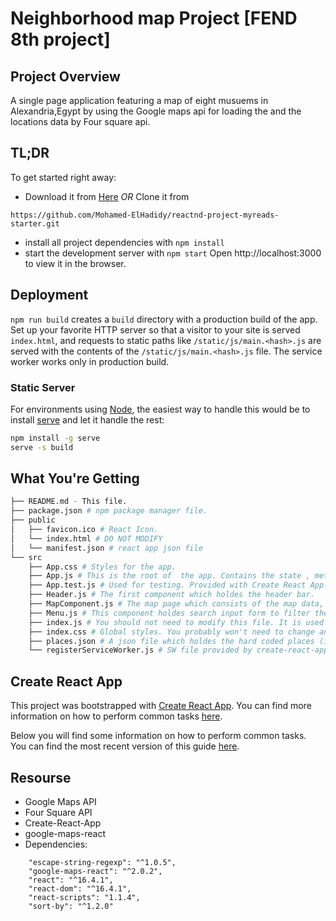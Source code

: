 # Neighborhood map Project [FEND 8th project]

## Project Overview

A single page application featuring a map  of eight musuems in Alexandria,Egypt
by using the Google maps api for loading the and the locations data by Four square api.

## TL;DR

To get started right away:

* Download it from [Here](https://github.com/Mohamed-ElHadidy/reactnd-project-myreads-starter/archive/master.zip) *OR* Clone it from 

```
https://github.com/Mohamed-ElHadidy/reactnd-project-myreads-starter.git
 ```

* install all project dependencies with `npm install`
* start the development server with `npm start`
Open http://localhost:3000 to view it in the browser.


## Deployment

`npm run build` creates a `build` directory with a production build of the app. Set up your favorite HTTP server so that a visitor to your site is served `index.html`, and requests to static paths like `/static/js/main.<hash>.js` are served with the contents of the `/static/js/main.<hash>.js` file.
The service worker works only in production build.

### Static Server

For environments using [Node](https://nodejs.org/), the easiest way to handle this would be to install [serve](https://github.com/zeit/serve) and let it handle the rest:

```sh
npm install -g serve
serve -s build
```


## What You're Getting
```bash
├── README.md - This file.
├── package.json # npm package manager file.
├── public
│   ├── favicon.ico # React Icon.
│   └── index.html # DO NOT MODIFY
│   └── manifest.json # react app json file
└── src
    ├── App.css # Styles for the app.
    ├── App.js # This is the root of  the app. Contains the state , methods that manage the app functionality.
    ├── App.test.js # Used for testing. Provided with Create React App.
    ├── Header.js # The first component which holdes the header bar. 
    ├── MapComponent.js # The map page which consists of the map data, markers, infoWindow.
    ├── Menu.js # This component holdes search input form to filter the places list.
    ├── index.js # You should not need to modify this file. It is used for DOM rendering only.
    ├── index.css # Global styles. You probably won't need to change anything here.
    ├── places.json # A json file which holdes the hard coded places (it's not used now)
    └── registerServiceWorker.js # SW file provided by create-react-app to serve assets from local cache.
```

## Create React App

This project was bootstrapped with [Create React App](https://github.com/facebookincubator/create-react-app). You can find more information on how to perform common tasks [here](https://github.com/facebookincubator/create-react-app/blob/master/packages/react-scripts/template/README.md).

Below you will find some information on how to perform common tasks.<br>
You can find the most recent version of this guide [here](https://github.com/facebookincubator/create-react-app/blob/master/packages/react-scripts/template/README.md).

## Resourse

* Google Maps API
* Four Square API
* Create-React-App
* google-maps-react
* Dependencies: 
```
    "escape-string-regexp": "^1.0.5",
    "google-maps-react": "^2.0.2",
    "react": "^16.4.1",
    "react-dom": "^16.4.1",
    "react-scripts": "1.1.4",
    "sort-by": "^1.2.0"
  ```
